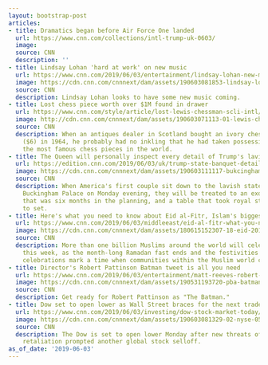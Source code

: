 ```yaml
---
layout: bootstrap-post
articles:
- title: Dramatics began before Air Force One landed
  url: https://www.cnn.com/collections/intl-trump-uk-0603/
  image: 
  source: CNN
  description: ''
- title: Lindsay Lohan 'hard at work' on new music
  url: https://www.cnn.com/2019/06/03/entertainment/lindsay-lohan-new-music/index.html
  image: https://cdn.cnn.com/cnnnext/dam/assets/190603081853-lindsay-lohan-mtv-beach-club-premiere-super-tease.jpg
  source: CNN
  description: Lindsay Lohan looks to have some new music coming.
- title: Lost chess piece worth over $1M found in drawer
  url: https://www.cnn.com/style/article/lost-lewis-chessman-scli-intl/index.html
  image: http://cdn.cnn.com/cnnnext/dam/assets/190603071113-01-lewis-chessman-0603-super-tease.jpg
  source: CNN
  description: When an antiques dealer in Scotland bought an ivory chessman for £5
    ($6) in 1964, he probably had no inkling that he had taken possession of one of
    the most famous chess pieces in the world.
- title: The Queen will personally inspect every detail of Trump's lavish state banquet
  url: https://edition.cnn.com/2019/06/03/uk/trump-state-banquet-details-gbr-intl/index.html
  image: https://cdn.cnn.com/cnnnext/dam/assets/190603111117-bukcingham-palace-state-banquet-file-2017-super-tease.jpg
  source: CNN
  description: When America's first couple sit down to the lavish state banquet in
    Buckingham Palace on Monday evening, they will be treated to an exquisite menu
    that was six months in the planning, and a table that took royal staff three days
    to set.
- title: Here's what you need to know about Eid al-Fitr, Islam's biggest holiday
  url: https://www.cnn.com/2019/06/03/middleeast/eid-al-fitr-what-you-need-to-know/index.html
  image: https://cdn.cnn.com/cnnnext/dam/assets/180615152307-18-eid-2018-unfurled-super-tease.jpg
  source: CNN
  description: More than one billion Muslims around the world will celebrate Eid al-Fitr
    this week, as the month-long Ramadan fast ends and the festivities begin. The
    celebrations mark a time when communities within the Muslim world come together.
- title: Director's Robert Pattinson Batman tweet is all you need
  url: https://www.cnn.com/2019/06/03/entertainment/matt-reeves-robert-pattinson/index.html
  image: https://cdn.cnn.com/cnnnext/dam/assets/190531193720-pba-batman-robert-pattinson-super-tease.jpg
  source: CNN
  description: Get ready for Robert Pattinson as "The Batman."
- title: Dow set to open lower as Wall Street braces for the next trade development
  url: https://www.cnn.com/2019/06/03/investing/dow-stock-market-today/index.html
  image: https://cdn.cnn.com/cnnnext/dam/assets/190603081329-02-nyse-0531-super-tease.jpg
  source: CNN
  description: The Dow is set to open lower Monday after new threats of tariffs and
    retaliation prompted another global stock selloff.
as_of_date: '2019-06-03'
---
```


